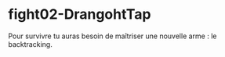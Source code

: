 # fight02-DrangohtTap

Pour survivre tu auras besoin de maîtriser une nouvelle arme : le backtracking.